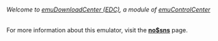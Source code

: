 ###### Welcome to [emuDownloadCenter (EDC)](https://github.com/PhoenixInteractiveNL/emuDownloadCenter/wiki/), a module of [emuControlCenter](https://github.com/PhoenixInteractiveNL/emuControlCenter/wiki/)

For more information about this emulator, visit the [**no$sns**](https://github.com/PhoenixInteractiveNL/emuDownloadCenter/wiki/Emulator-nosns#menu) page.
